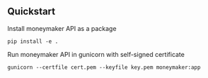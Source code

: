## Quickstart

Install moneymaker API as a package

```pip install -e .```

Run moneymaker API in gunicorn with self-signed certificate

```
gunicorn --certfile cert.pem --keyfile key.pem moneymaker:app
```